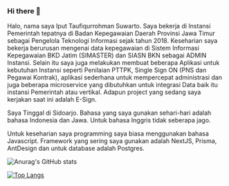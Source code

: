 ### Hi there 👋

Halo, nama saya Iput Taufiqurrohman Suwarto. Saya bekerja di Instansi Pemerintah tepatnya di Badan Kepegawaian Daerah Provinsi Jawa Timur sebagai Pengelola Teknologi Informasi sejak tahun 2018. Keseharian saya bekerja berurusan mengenai data kepegawaian di Sistem Informasi Kepegawaian BKD Jatim (SIMASTER) dan SIASN BKN sebagai ADMIN Instansi. Selain itu saya juga melakukan membuat beberapa Aplikasi untuk kebutuhan Instansi seperti Penilaian PTTPK, Single Sign ON (PNS dan Pegawai Kontrak), aplikasi sederhana untuk mempercepat administrasi dan juga beberapa microservice yang dibutuhkan untuk integrasi Data baik itu instansi Pemerintah atau vertikal. Adapun project yang sedang saya kerjakan saat ini adalah E-Sign.

Saya Tinggal di Sidoarjo. Bahasa yang saya gunakan sehari-hari adalah bahasa Indonesia dan Jawa. Untuk bahasa Inggris tidak seberapa jago.

Untuk keseharian saya programming saya biasa menggunakan bahasa Javascript. Framework yang sering saya gunakan adalah NextJS, Prisma, AntDesign dan untuk database adalah Postgres.

![Anurag's GitHub stats](https://github-readme-stats.vercel.app/api?username=taufiqurrohmansuwarto&include_all_commits=true)

[![Top Langs](https://github-readme-stats.vercel.app/api/top-langs/?username=taufiqurrohmansuwarto&layout=compact)](https://github.com/taufiqurrohmansuwarto/github-readme-stats)


<!--
**taufiqurrohmansuwarto/taufiqurrohmansuwarto** is a ✨ _special_ ✨ repository because its `README.md` (this file) appears on your GitHub profile.

Here are some ideas to get you started:

- 🔭 I’m currently working on ...
- 🌱 I’m currently learning ...
- 👯 I’m looking to collaborate on ...
- 🤔 I’m looking for help with ...
- 💬 Ask me about ...
- 📫 How to reach me: ...
- 😄 Pronouns: ...
- ⚡ Fun fact: ...
-->
